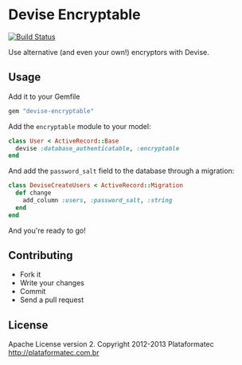 # Devise Encryptable

[![Build Status](https://api.travis-ci.org/plataformatec/devise-encryptable.png)](https://travis-ci.org/plataformatec/devise-encryptable)

Use alternative (and even your own!) encryptors with Devise.

## Usage

Add it to your Gemfile

```ruby
gem "devise-encryptable"
```

Add the `encryptable` module to your model:

```ruby
class User < ActiveRecord::Base
  devise :database_authenticatable, :encryptable
end
```

And add the `password_salt` field to the database through a migration:


```ruby
class DeviseCreateUsers < ActiveRecord::Migration
  def change
    add_column :users, :password_salt, :string
  end
end
```

And you're ready to go!

## Contributing

* Fork it
* Write your changes
* Commit
* Send a pull request

## License

Apache License version 2. Copyright 2012-2013 Plataformatec http://plataformatec.com.br
